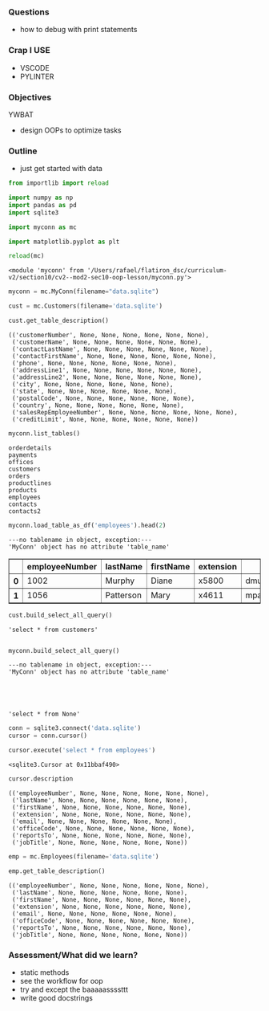 
### Questions
* how to debug with print statements

### Crap I USE
* VSCODE
* PYLINTER


### Objectives
YWBAT 
* design OOPs to optimize tasks

### Outline
* just get started with data


```python
from importlib import reload

import numpy as np
import pandas as pd
import sqlite3

import myconn as mc

import matplotlib.pyplot as plt

reload(mc)
```




    <module 'myconn' from '/Users/rafael/flatiron_dsc/curriculum-v2/section10/cv2--mod2-sec10-oop-lesson/myconn.py'>




```python
myconn = mc.MyConn(filename="data.sqlite")
```


```python
cust = mc.Customers(filename='data.sqlite')
```


```python
cust.get_table_description()
```




    (('customerNumber', None, None, None, None, None, None),
     ('customerName', None, None, None, None, None, None),
     ('contactLastName', None, None, None, None, None, None),
     ('contactFirstName', None, None, None, None, None, None),
     ('phone', None, None, None, None, None, None),
     ('addressLine1', None, None, None, None, None, None),
     ('addressLine2', None, None, None, None, None, None),
     ('city', None, None, None, None, None, None),
     ('state', None, None, None, None, None, None),
     ('postalCode', None, None, None, None, None, None),
     ('country', None, None, None, None, None, None),
     ('salesRepEmployeeNumber', None, None, None, None, None, None),
     ('creditLimit', None, None, None, None, None, None))




```python
myconn.list_tables()
```

    orderdetails
    payments
    offices
    customers
    orders
    productlines
    products
    employees
    contacts
    contacts2



```python
myconn.load_table_as_df('employees').head(2)
```

    ---no tablename in object, exception:---
    'MyConn' object has no attribute 'table_name'





<div>
<style scoped>
    .dataframe tbody tr th:only-of-type {
        vertical-align: middle;
    }

    .dataframe tbody tr th {
        vertical-align: top;
    }

    .dataframe thead th {
        text-align: right;
    }
</style>
<table border="1" class="dataframe">
  <thead>
    <tr style="text-align: right;">
      <th></th>
      <th>employeeNumber</th>
      <th>lastName</th>
      <th>firstName</th>
      <th>extension</th>
      <th>email</th>
      <th>officeCode</th>
      <th>reportsTo</th>
      <th>jobTitle</th>
    </tr>
  </thead>
  <tbody>
    <tr>
      <th>0</th>
      <td>1002</td>
      <td>Murphy</td>
      <td>Diane</td>
      <td>x5800</td>
      <td>dmurphy@classicmodelcars.com</td>
      <td>1</td>
      <td></td>
      <td>President</td>
    </tr>
    <tr>
      <th>1</th>
      <td>1056</td>
      <td>Patterson</td>
      <td>Mary</td>
      <td>x4611</td>
      <td>mpatterso@classicmodelcars.com</td>
      <td>1</td>
      <td>1002</td>
      <td>VP Sales</td>
    </tr>
  </tbody>
</table>
</div>




```python
cust.build_select_all_query()
```




    'select * from customers'




```python

```


```python
myconn.build_select_all_query()
```

    ---no tablename in object, exception:---
    'MyConn' object has no attribute 'table_name'





    'select * from None'




```python
conn = sqlite3.connect('data.sqlite')
cursor = conn.cursor()
```


```python
cursor.execute('select * from employees')
```




    <sqlite3.Cursor at 0x11bbaf490>




```python
cursor.description
```




    (('employeeNumber', None, None, None, None, None, None),
     ('lastName', None, None, None, None, None, None),
     ('firstName', None, None, None, None, None, None),
     ('extension', None, None, None, None, None, None),
     ('email', None, None, None, None, None, None),
     ('officeCode', None, None, None, None, None, None),
     ('reportsTo', None, None, None, None, None, None),
     ('jobTitle', None, None, None, None, None, None))




```python
emp = mc.Employees(filename='data.sqlite')
```


```python
emp.get_table_description()
```




    (('employeeNumber', None, None, None, None, None, None),
     ('lastName', None, None, None, None, None, None),
     ('firstName', None, None, None, None, None, None),
     ('extension', None, None, None, None, None, None),
     ('email', None, None, None, None, None, None),
     ('officeCode', None, None, None, None, None, None),
     ('reportsTo', None, None, None, None, None, None),
     ('jobTitle', None, None, None, None, None, None))



### Assessment/What did we learn?
* static methods
* see the workflow for oop
* try and except the baaaaassssttt
* write good docstrings


```python

```
